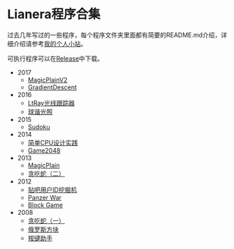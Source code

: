 # Lianera程序合集

过去几年写过的一些程序，每个程序文件夹里面都有简要的README.md介绍，详细介绍请参考[我的个人小站](https://lianera.github.io/)。

可执行程序可以在[Release](https://github.com/lianera/archives/releases)中下载。

+ 2017
	* [MagicPlainV2](2017/MagicPlainV2)
	* [GradientDescent](2017/GradientDescent)
+ 2016
	* [LtRay光线跟踪器](2016/LtRay)
	* [球谐光照](2016/SphericalHarmonicsLighting)
+ 2015
	* [Sudoku](2015/sudoku)
+ 2014
	* [简单CPU设计实践](2014/cpu-step-by-step)
	* [Game2048](2014/game2048)
+ 2013
	* [MagicPlain](2013/MagicPlain)
	* [贪吃蛇（二）](2013/snake2)
+ 2012
	* [贴吧用户ID挖掘机](2012/TiebaDigger)
	* [Panzer War](2012/PanzerWar)
	* [Block Game](2012/BlockGame)
+ 2008
	* [贪吃蛇（一）](2008/snake1)
	* [俄罗斯方块](2008/tetris)
	* [按键助手](2008/keyhelper)